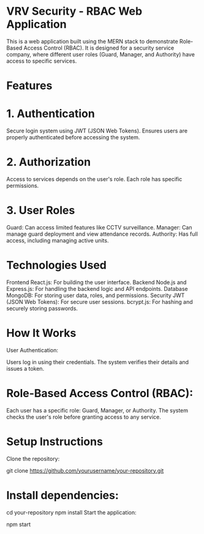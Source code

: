# VRV Security - RBAC Web Application
This is a web application built using the MERN stack to demonstrate Role-Based Access Control (RBAC). It is designed for a security service company, where different user roles (Guard, Manager, and Authority) have access to specific services.

# Features
# 1. Authentication
Secure login system using JWT (JSON Web Tokens).
Ensures users are properly authenticated before accessing the system.
# 2. Authorization
Access to services depends on the user's role.
Each role has specific permissions.
# 3. User Roles
Guard: Can access limited features like CCTV surveillance.
Manager: Can manage guard deployment and view attendance records.
Authority: Has full access, including managing active units.
# Technologies Used
Frontend
React.js: For building the user interface.
Backend
Node.js and Express.js: For handling the backend logic and API endpoints.
Database
MongoDB: For storing user data, roles, and permissions.
Security
JWT (JSON Web Tokens): For secure user sessions.
bcrypt.js: For hashing and securely storing passwords.
# How It Works
User Authentication:

Users log in using their credentials.
The system verifies their details and issues a token.
# Role-Based Access Control (RBAC):

Each user has a specific role: Guard, Manager, or Authority.
The system checks the user's role before granting access to any service.
# Setup Instructions
Clone the repository:

git clone https://github.com/yourusername/your-repository.git

# Install dependencies:

cd your-repository
npm install
Start the application:

npm start

